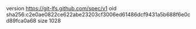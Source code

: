 version https://git-lfs.github.com/spec/v1
oid sha256:c2e0ae0822ce622abe23203cf3006ed61486dcf9431a5b688f6e0cd89fca0a68
size 1028
